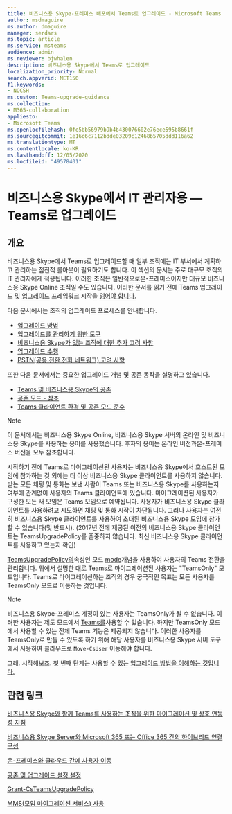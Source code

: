```yaml
---
title: 비즈니스용 Skype-프레미스 배포에서 Teams로 업그레이드 - Microsoft Teams
author: msdmaguire
ms.author: dmaguire
manager: serdars
ms.topic: article
ms.service: msteams
audience: admin
ms.reviewer: bjwhalen
description: 비즈니스용 Skype에서 Teams로 업그레이드
localization_priority: Normal
search.appverid: MET150
f1.keywords:
- NOCSH
ms.custom: Teams-upgrade-guidance
ms.collection:
- M365-collaboration
appliesto:
- Microsoft Teams
ms.openlocfilehash: 0fe5bb56979b9b4b430076602e76ece595b8661f
ms.sourcegitcommit: 1e16c6c7112bdde03209c12468b5705ddd116a62
ms.translationtype: MT
ms.contentlocale: ko-KR
ms.lasthandoff: 12/05/2020
ms.locfileid: "49578401"
---
```

# <a name="upgrade-from-skype-for-business-to-teams-mdash-for-it-administrators"></a>비즈니스용 Skype에서 IT 관리자용 &mdash; Teams로 업그레이드

## <a name="overview"></a>개요

비즈니스용 Skype에서 Teams로 업그레이드할 때 일부 조직에는 IT 부서에서 계획하고 관리하는 점진적 롤아웃이 필요하기도 합니다. 이 섹션의 문서는 주로 대규모 조직의 IT 관리자에게 적용됩니다. 이러한 조직은 일반적으로온-프레미스이지만 대규모 비즈니스용 Skype Online 조직일 수도 있습니다. 이러한 문서를 읽기 전에 Teams 업그레이드 및 [업그레이드](upgrade-start-here.md) 프레임워크 시작을 [읽어야 합니다.](upgrade-framework.md)


다음 문서에서는 조직의 업그레이드 프로세스를 안내합니다. 

- [업그레이드 방법](upgrade-to-teams-on-prem-upgrade-methods.md)
- [업그레이드를 관리하기 위한 도구](upgrade-to-teams-on-prem-tools.md)
- [비즈니스용 Skype가 있는 조직에 대한 추가 고려 사항](upgrade-to-teams-on-prem-considerations.md)
- [업그레이드 수행](upgrade-to-teams-on-prem-implement.md)
- [PSTN(공용 전환 전화 네트워크) 고려 사항](upgrade-to-teams-on-prem-pstn-considerations.md)

또한 다음 문서에서는 중요한 업그레이드 개념 및 공존 동작을 설명하고 있습니다.

- [Teams 및 비즈니스용 Skype의 공존](upgrade-to-teams-on-prem-coexistence.md)
- [공존 모드 - 참조](migration-interop-guidance-for-teams-with-skype.md)
- [Teams 클라이언트 환경 및 공존 모드 준수](teams-client-experience-and-conformance-to-coexistence-modes.md)

>[!NOTE]
>이 문서에서는 비즈니스용 Skype Online, 비즈니스용 Skype 서버의 온라인 및 비즈니스용 Skype를 사용하는 용어를 사용했습니다. 후자의 용어는 온라인 버전과온-프레미스 버전을 모두 참조합니다.

시작하기 전에 Teams로 마이그레이션된 사용자는 비즈니스용 Skype에서 호스트된 모임에 참가하는 것 외에는 더 이상 비즈니스용 Skype 클라이언트를 사용하지 않습니다.  받는 모든 채팅 및 통화는 보낸 사람이 Teams 또는 비즈니스용 Skype를 사용하는지 여부에 관계없이 사용자의 Teams 클라이언트에 있습니다. 마이그레이션된 사용자가 구성한 모든 새 모임은 Teams 모임으로 예약됩니다. 사용자가 비즈니스용 Skype 클라이언트를 사용하려고 시도하면 채팅 및 통화 시작이 차단됩니다.  그러나 사용자는 여전히 비즈니스용 Skype 클라이언트를 사용하여 초대된 비즈니스용 Skype 모임에 참가할 수 있습니다(및 반드시). (2017년 전에 제공된 이전의 비즈니스용 Skype 클라이언트는 TeamsUpgradePolicy를 존중하지 않습니다. 최신 비즈니스용 Skype 클라이언트를 사용하고 있는지 확인)
 
[TeamsUpgradePolicy의](https://docs.microsoft.com/powershell/module/skype/grant-csteamsupgradepolicy?view=skype-ps)속성인 모드 [mode](migration-interop-guidance-for-teams-with-skype.md)개념을 사용하여 사용자의 Teams 전환을 관리합니다. 위에서 설명한 대로 Teams로 마이그레이션된 사용자는 "TeamsOnly" 모드입니다.  Teams로 마이그레이션하는 조직의 경우 궁극적인 목표는 모든 사용자를 TeamsOnly 모드로 이동하는 것입니다.

>[!NOTE]
>비즈니스용 Skype-프레미스 계정이 있는 사용자는 TeamsOnly가 될 수 없습니다. 이러한 사용자는 제도 모드에서 [Teams를](https://docs.microsoft.com/microsoftteams/migration-interop-guidance-for-teams-with-skype)사용할 수 있습니다. 하지만 TeamsOnly 모드에서 사용할 수 있는 전체 Teams 기능은 제공되지 않습니다. 이러한 사용자를 TeamsOnly로 만들 수 있도록 하기 위해 해당 사용자를 비즈니스용 Skype 서버 도구에서 사용하여 클라우드로 `Move-CsUser` 이동해야 합니다.

그래. 시작해보죠.  첫 번째 단계는 사용할 수 있는 [업그레이드 방법을 이해하는 것입니다.](upgrade-to-teams-on-prem-upgrade-methods.md)







   

## <a name="related-links"></a>관련 링크

[비즈니스용 Skype와 함께 Teams를 사용하는 조직을 위한 마이그레이션 및 상호 연동성 지침](migration-interop-guidance-for-teams-with-skype.md) 

[비즈니스용 Skype Server와 Microsoft 365 또는 Office 365 간의 하이브리드 연결 구성](https://docs.microsoft.com/SkypeForBusiness/hybrid/configure-hybrid-connectivity)

[온-프레미스와 클라우드 간에 사용자 이동](https://docs.microsoft.com/SkypeForBusiness/hybrid/move-users-between-on-premises-and-cloud)

[공존 및 업그레이드 설정 설정](setting-your-coexistence-and-upgrade-settings.md)

[Grant-CsTeamsUpgradePolicy](https://docs.microsoft.com/powershell/module/skype/grant-csteamsupgradepolicy?view=skype-ps)

[MMS(모임 마이그레이션 서비스) 사용](https://docs.microsoft.com/skypeforbusiness/audio-conferencing-in-office-365/setting-up-the-meeting-migration-service-mms)

